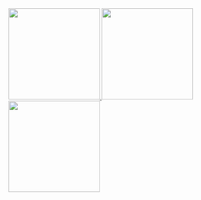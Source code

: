 <div>
<a href="https://github.com/VitorBitencourt-Up">
<img height="180em" src="https://github-readme-stats.vercel.app/api?username=VitorBitencourt-Up&show_icons=true&theme=radical&count_private=true"/>
<img height="180em" src="https://github-readme-stats.vercel.app/api/top-langs/?username=anuraghazra&layout=compact"/>
<img height="180em" src="https://github-readme-stats.vercel.app/api?username=VitorBitencourt-Up&show_icons=true&theme=dracula&include_all_commits=true&count_private=true"/>
</div>
